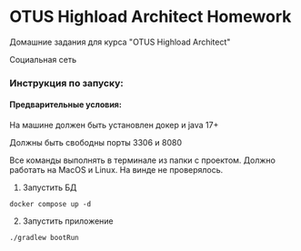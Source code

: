 # OTUS Highload Architect Homework

Домашние задания для курса "OTUS Highload Architect"


Социальная сеть


### Инструкция по запуску:

#### Предварительные условия:
На машине должен быть установлен докер и java 17+

Должны быть свободны порты 3306 и 8080

Все команды выполнять в терминале из папки с проектом. Должно работать на MacOS и Linux. На винде не проверялось.

1) Запустить БД

```docker compose up -d```

2) Запустить приложение

```./gradlew bootRun```